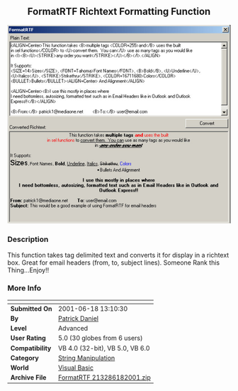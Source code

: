 ﻿<div align="center">

## FormatRTF Richtext Formatting Function

<img src="PIC20016181629353951.jpg">
</div>

### Description

This function takes tag delimited text and converts it for display in a richtext box. Great for email headers (from, to, subject lines). Someone Rank this Thing...Enjoy!!
 
### More Info
 


<span>             |<span>
---                |---
**Submitted On**   |2001-06-18 13:10:30
**By**             |[Patrick Daniel](https://github.com/Planet-Source-Code/PSCIndex/blob/master/ByAuthor/patrick-daniel.md)
**Level**          |Advanced
**User Rating**    |5.0 (30 globes from 6 users)
**Compatibility**  |VB 4\.0 \(32\-bit\), VB 5\.0, VB 6\.0
**Category**       |[String Manipulation](https://github.com/Planet-Source-Code/PSCIndex/blob/master/ByCategory/string-manipulation__1-5.md)
**World**          |[Visual Basic](https://github.com/Planet-Source-Code/PSCIndex/blob/master/ByWorld/visual-basic.md)
**Archive File**   |[FormatRTF 213286182001\.zip](https://github.com/Planet-Source-Code/patrick-daniel-formatrtf-richtext-formatting-function__1-24195/archive/master.zip)









